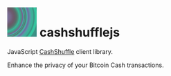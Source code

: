 # <img src="img/cashshufflejs.png" width="68px" height="68px" /> cashshufflejs

JavaScript [CashShuffle](https://cashshuffle.com/) client library.

Enhance the privacy of your Bitcoin Cash transactions.
